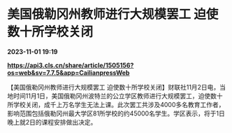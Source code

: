 # 美国俄勒冈州教师进行大规模罢工 迫使数十所学校关闭

**2023-11-01 19:19**

**https://api3.cls.cn/share/article/1505156?os=web&sv=7.7.5&app=CailianpressWeb**

【美国俄勒冈州教师进行大规模罢工 迫使数十所学校关闭】财联社11月2日电，当地时间11月1日，美国俄勒冈州波特兰的公立学区教师进行大规模罢工，迫使数十所学校关闭，成千上万名学生无法上课。此次罢工共涉及4000多名教育工作者，影响范围包括俄勒冈州最大学区81所学校的约45000名学生。学区表示，将于1日晚上就2日的课程安排做出决定。